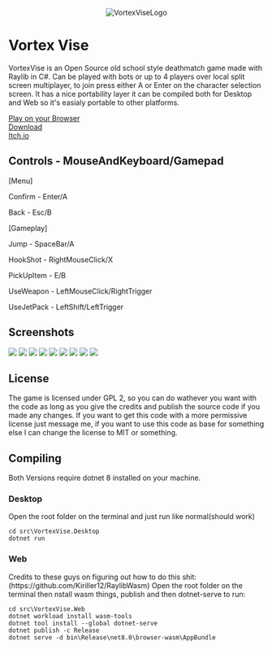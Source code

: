 <p align="center">
	<img src="/Resources/Common/vortex-vise-logo.png" alt="VortexViseLogo" />
</p>
<h1>Vortex Vise</h1>
VortexVise is an Open Source old school style deathmatch game made with Raylib in C#.  
Can be played with bots or up to 4 players over local split screen multiplayer, to join press either A or Enter on the character selection screen.  
It has a nice portability layer it can be compiled both for Desktop and Web so it's easialy portable to other platforms.  

[Play on your Browser](https://samuelfontes.github.io/VortexViseDemo/)  
[Download](https://github.com/SamuelFontes/VortexVise/releases/download/release/VortexVise.zip)  
[Itch.io](https://samuelfontes.itch.io/vortexvise)
<h2>Controls - MouseAndKeyboard/Gamepad  </h2>
[Menu]  

Confirm - Enter/A  

Back - Esc/B  

[Gameplay]  

Jump - SpaceBar/A   

HookShot - RightMouseClick/X  

PickUpItem - E/B  

UseWeapon - LeftMouseClick/RightTrigger  

UseJetPack - LeftShift/LeftTrigger  

<h2>Screenshots</h2>
<img src="/Screenshots/screenshot000.png" />
<img src="/Screenshots/screenshot0001.png" />
<img src="/Screenshots/screenshot0002.png" />
<img src="/Screenshots/screenshot001.png" />
<img src="/Screenshots/screenshot0012.png" />
<img src="/Screenshots/screenshot002.png" />
<img src="/Screenshots/screenshot003.png" />
<img src="/Screenshots/screenshot004.png" />
<img src="/Screenshots/screenshot005.png" />

<h2>License</h2>
The game is licensed under GPL 2, so you can do wathever you want with the code as long as you give the credits and publish the source code if you made any changes.  
If you want to get this code with a more permissive license just message me, if you want to use this code as base for something else I can change the license to MIT or something. 

<h2>Compiling</h2>
Both Versions require dotnet 8 installed on your machine.  
<h3>Desktop</h3>
Open the root folder on the terminal and just run like normal(should work)  

```
cd src\VortexVise.Desktop
dotnet run
```

<h3>Web</h3>
Credits to these guys on figuring out how to do this shit: (https://github.com/Kiriller12/RaylibWasm)  
Open the root folder on the terminal then nstall wasm things, publish and then dotnet-serve to run:  

```
cd src\VortexVise.Web
dotnet workload install wasm-tools
dotnet tool install --global dotnet-serve
dotnet publish -c Release
dotnet serve -d bin\Release\net8.0\browser-wasm\AppBundle
```

